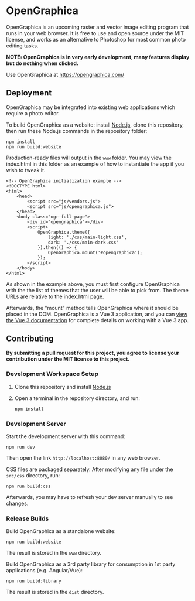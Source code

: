 # OpenGraphica

OpenGraphica is an upcoming raster and vector image editing program that runs in your web browser. It is free to use and open source under the MIT license, and works as an alternative to Photoshop for most common photo editing tasks.

**NOTE: OpenGraphica is in very early development, many features display but do nothing when clicked.**

Use OpenGraphica at https://opengraphica.com/

## Deployment

OpenGraphica may be integrated into existing web applications which require a photo editor.

To build OpenGraphica as a website: install [Node.js](https://nodejs.org/en/), clone this repository, then run these Node.js commands in the repository folder:
```
npm install
npm run build:website
```
Production-ready files will output in the `www` folder. You may view the index.html in this folder as an example of how to instantiate the app if you wish to tweak it.

```
<!-- OpenGraphica initialization example -->
<!DOCTYPE html>
<html>
    <head>
        <script src="js/vendors.js">
        <script src="js/opengraphica.js">
    </head>
    <body class="ogr-full-page">
        <div id="opengraphica"></div>
        <script>
            OpenGraphica.theme({
                light: './css/main-light.css',
                dark: './css/main-dark.css'
            }).then(() => {
                OpenGraphica.mount('#opengraphica');
            });
        </script>
    </body>
</html>
```

As shown in the example above, you must first configure OpenGraphica with the the list of themes that the user will be able to pick from. The theme URLs are relative to the index.html page.

Afterwards, the "mount" method tells OpenGraphica where it should be placed in the DOM. OpenGraphica is a Vue 3 application, and you can [view the Vue 3 documentation](https://v3.vuejs.org/guide/migration/global-api.html#mounting-app-instance) for complete details on working with a Vue 3 app.

## Contributing

**__By submitting a pull request for this project, you agree to license your contribution under the MIT license to this project.__**

### Development Workspace Setup

1. Clone this repository and install [Node.js](https://nodejs.org/en/)
2. Open a terminal in the repository directory, and run:
    
    `npm install`

### Development Server

Start the development server with this command:

```
npm run dev
```

Then open the link `http://localhost:8080/` in any web browser.

CSS files are packaged separately. After modifying any file under the `src/css` directory, run:

```
npm run build:css
```

Afterwards, you may have to refresh your dev server manually to see changes.

### Release Builds

Build OpenGraphica as a standalone website:
```
npm run build:website
```
The result is stored in the `www` directory.

Build OpenGraphica as a 3rd party library for consumption in 1st party applications (e.g. Angular/Vue):
```
npm run build:library
```
The result is stored in the `dist` directory.
